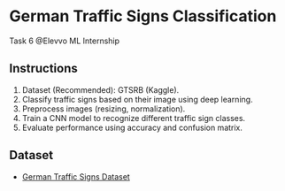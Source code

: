 # German Traffic Signs Classification
Task 6 @Elevvo ML Internship

## Instructions
1. Dataset (Recommended): GTSRB (Kaggle).
2. Classify traffic signs based on their image using deep learning.
3. Preprocess images (resizing, normalization).
4. Train a CNN model to recognize different traffic sign classes.
5. Evaluate performance using accuracy and confusion matrix.

## Dataset
- [German Traffic Signs Dataset](https://www.kaggle.com/datasets/meowmeowmeowmeowmeow/gtsrb-german-traffic-sign)
